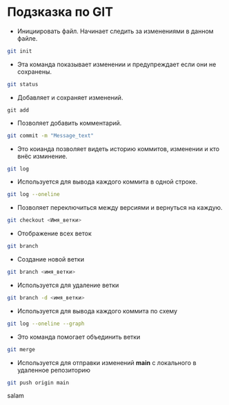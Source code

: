 # Подзказка по GIT
* Инициировать файл. Начинает следить за изменениями в данном файле.

```sh
git init

```

* Эта команда показывает изменении и предупреждает если они не сохранены.
```sh
git status
```

* Добавляет и сохраняет изменений.
 ```ah
 git add
 ```

* Позволяет добавить комментарий.
 ```sh
 git commit -m "Message_text"
 ```

* Это коианда позволяет видеть историю коммитов, изменении и кто внёс изминение.
 ```sh
 git log
 ```

* Используется для вывода каждого коммита в одной строке.
 ```sh
 git log --oneline
 ```

* Позволяет переключиться между версиями и вернуться на каждую. 
```sh
git checkout <Имя_ветки>
```

* Отображение всех веток
```sh
git branch
```
* Создание новой ветки
```sh
git branch <имя_ветки>
```

* Используется для удаление ветки
```sh
git branch -d <имя_ветки>

```

* Используется для вывода каждого коммита по схему
```sh
git log --oneline --graph

```

* Это команда помогает объединить ветки
```sh
git merge
```

* Используется для отправки изменений **main** с локального в удаленное репозиторию
```sh
git push origin main
```

salam
